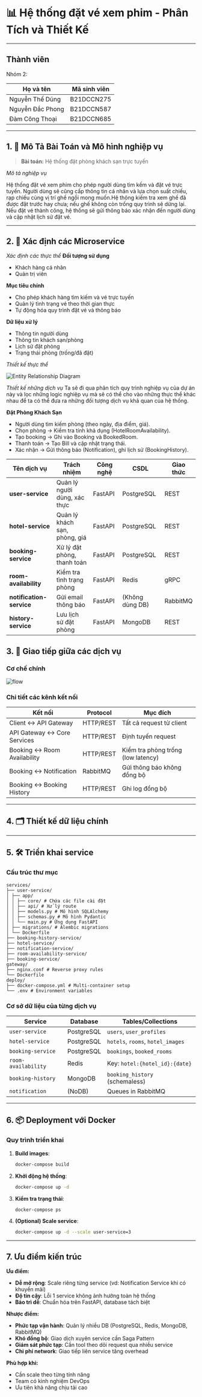 # 📊 Hệ thống đặt vé xem phim - Phân Tích và Thiết Kế

---

## Thành viên

Nhóm 2:

| Họ và tên        | Mã sinh viên |
|------------------|--------------|
| Nguyễn Thế Dũng  | B21DCCN275   |
| Nguyễn Đắc Phong | B21DCCN587   |
| Đàm Công Thoại   | B21DCCN685   |


---


## 1. 🎯  Mô Tả Bài Toán và Mô hình nghiệp vụ

> **Bài toán:** Hệ thống đặt phòng khách sạn trực tuyến

_Mô tả nghiệp vụ_

Hệ thống đặt vé xem phim cho phép người dùng tìm kếm và đặt vé trực tuyến.
Người dùng sẽ cũng cấp thông tin cá nhân và lựa chọn suất chiếu, rạp chiếu
cùng vị trí ghế ngồi mong muốn.Hệ thông kiếm tra xem ghế đã được đặt trước
hay chưa; nếu ghế không còn trống quy trình sẽ dừng lại. Nếu đặt vé thành
công, hệ thống sẽ gửi thông báo xác nhận đến người dùng và cập nhật lịch sử
đặt vé.

---

## 2. 🧩 Xác định các Microservice

_Xác định các thực thể_
**Đối tượng sử dụng**
- Khách hàng cá nhân
- Quản trị viên

**Mục tiêu chính**
- Cho phép khách hàng tìm kiếm và vé trực tuyến
- Quản lý tình trạng vé theo thời gian thực
- Tự động hóa quy trình đặt vé và thông báo

**Dữ liệu xử lý**
- Thông tin người dùng
- Thông tin khách sạn/phòng
- Lịch sử đặt phòng
- Trạng thái phòng (trống/đã đặt)


_Thiết kế thực thể_

![Entity Relationship Diagram](../docs/assets/entities.png)


_Thiết kế những dịch vụ_
Ta sẽ đi qua phân tích quy trình nghiệp vụ của dự án này và lọc những logic nghiệp vụ mà sẽ có thể cho vào những thực thể khác nhau để ta có thể đưa ra những đối tượng dịch vụ khả quan của hệ thống.

**Đặt Phòng Khách Sạn**
- Người dùng tìm kiếm phòng (theo ngày, địa điểm, giá).
- Chọn phòng → Kiểm tra tính khả dụng (HotelRoomAvailability).
- Tạo booking → Ghi vào Booking và BookedRoom.
- Thanh toán → Tạo Bill và cập nhật trạng thái.
- Xác nhận → Gửi thông báo (Notification), ghi lịch sử (BookingHistory).


| Tên dịch vụ               | Trách nhiệm                                   | Công nghệ       | CSDL          | Giao thức              |
|---------------------------|-----------------------------------------------|-----------------|---------------|------------------------|
| **user-service**          | Quản lý người dùng, xác thực                 | FastAPI         | PostgreSQL    | REST                   |
| **hotel-service**         | Quản lý khách sạn, phòng, giá                | FastAPI         | PostgreSQL    | REST                   |
| **booking-service**       | Xử lý đặt phòng, thanh toán                  | FastAPI         | PostgreSQL    | REST                   |
| **room-availability**     | Kiểm tra tình trạng phòng                    | FastAPI         | Redis         | gRPC                   |
| **notification-service**  | Gửi email thông báo                          | FastAPI         | (Không dùng DB) | RabbitMQ               |
| **history-service**       | Lưu lịch sử đặt phòng                        | FastAPI         | MongoDB       | REST                   |


## 3. 🔄 Giao tiếp giữa các dịch vụ

### **Cơ chế chính**
![flow](../docs/assets/flow.png)


### **Chi tiết các kênh kết nối**
| **Kết nối**                  | **Protocol** | **Mục đích**                           |  
|-------------------------------|--------------|---------------------------------------|  
| Client ↔ API Gateway          | HTTP/REST    | Tất cả request từ client              |  
| API Gateway ↔ Core Services   | HTTP/REST    | Định tuyến request                    |  
| Booking ↔ Room Availability   | HTTP/REST    | Kiểm tra phòng trống (low latency)    |  
| Booking ↔ Notification        | RabbitMQ     | Gửi thông báo không đồng bộ           |  
| Booking ↔ Booking History     | HTTP/REST    | Ghi log đồng bộ                       |  


---

## 4. 🗂️ Thiết kế dữ liệu chính



---

## 5. 🛠️ Triển khai service

### **Cấu trúc thư mục**
```
services/
├── user-service/
│ ├── app/
│ │ ├── core/ # Chứa các file cài đặt
│ │ ├── api/ # Xử lý route
│ │ ├── models.py # Mô hình SQLAlchemy
│ │ ├── schemas.py # Mô hình Pydantic
│ │ └── main.py # Ứng dụng FastAPI 
│ ├── migrations/ # Alembic migrations
│ └── Dockerfile
├── booking-history-service/
├── hotel-service/
├── notification-service/
├── room-availability-service/
├── booking-service/
gateway/
├── nginx.conf # Reverse proxy rules
└── Dockerfile
deploy/
├── docker-compose.yml # Multi-container setup
└── .env # Environment variables
```

### **Cơ sở dữ liệu của từng dịch vụ**
| Service               | Database       | Tables/Collections                     |
|-----------------------|----------------|----------------------------------------|
| `user-service`        | PostgreSQL     | `users`, `user_profiles`               |
| `hotel-service`       | PostgreSQL     | `hotels`, `rooms`, `hotel_images`      |
| `booking-service`     | PostgreSQL     | `bookings`, `booked_rooms`             |
| `room-availability`   | Redis          | Key: `hotel:{hotel_id}:{date}`         |
| `booking-history`     | MongoDB        | `booking_history` (schemaless)         |
| `notification`        | (NoDB)         | Queues in RabbitMQ                     |


---

## 6. 📦 Deployment với Docker

### **Quy trình triển khai**
1. **Build images**:
   ```bash
   docker-compose build
   ```
2. **Khởi động hệ thống**:
   ```bash
   docker-compose up -d
   ```
3. **Kiểm tra trạng thái**:
   ```bash
   docker-compose ps
   ```
4. **(Optional) Scale service**:
   ```bash
   docker-compose up -d --scale user-service=3
   ```

---



## 7. Ưu điểm kiến trúc

**Ưu điểm:**
- **Dễ mở rộng**: Scale riêng từng service (vd: Notification Service khi có khuyến mãi)
- **Độ tin cậy**: Lỗi 1 service không ảnh hưởng toàn hệ thống
- **Bảo trì dễ**: Chuẩn hóa trên FastAPI, database tách biệt

**Nhược điểm:**
- **Phức tạp vận hành**: Quản lý nhiều DB (PostgreSQL, Redis, MongoDB, RabbitMQ)
- **Khó đồng bộ**: Giao dịch xuyên service cần Saga Pattern
- **Giám sát phức tạp**: Cần tool theo dõi request qua nhiều service
- **Chi phí network**: Giao tiếp liên service tăng overhead

**Phù hợp khi:**
- Cần scale theo từng tính năng
- Team có kinh nghiệm DevOps
- Ưu tiên khả năng chịu tải cao
